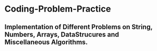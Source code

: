 # Coding-Problem-Practice

## Implementation of Different Problems on String, Numbers, Arrays, DataStrucures and Miscellaneous Algorithms. 
